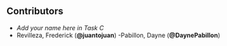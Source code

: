 ## Contributors

- _Add your name here in Task C_
- Revilleza, Frederick (**@juantojuan**)
-Pabillon, Dayne (**@DaynePabillon**)
